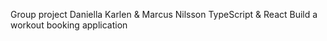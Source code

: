 Group project Daniella Karlen & Marcus Nilsson
TypeScript & React
Build a workout booking application 
